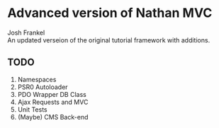 # Advanced version of Nathan MVC  

Josh Frankel  
An updated verseion of the original tutorial framework with additions.

## TODO
1. Namespaces
2. PSR0 Autoloader
3. PDO Wrapper DB Class
4. Ajax Requests and MVC
5. Unit Tests
6. (Maybe) CMS Back-end
